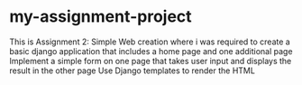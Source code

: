 # my-assignment-project
This is Assignment 2: Simple Web creation where i was required to create a basic django application that includes a home page and one additional page
Implement a simple form on one page that takes user input and displays the result in the other page
Use Django templates to render the HTML
